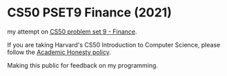 # CS50 PSET9 Finance (2021)

my attempt on [CS50 problem set 9 - Finance](https://cs50.harvard.edu/x/2021/psets/9/finance/).

If you are taking Harvard's CS50 Introduction to Computer Science, please follow the [Academic Honesty policy](https://cs50.harvard.edu/x/2021/honesty/).

Making this public for feedback on my programming.
